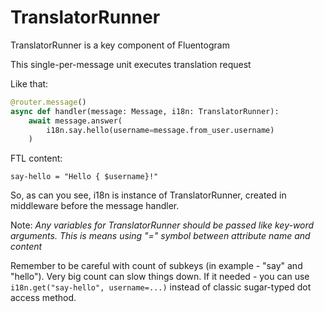 # TranslatorRunner

TranslatorRunner is a key component of Fluentogram

This single-per-message unit executes translation request

Like that:

```python
@router.message()
async def handler(message: Message, i18n: TranslatorRunner):
    await message.answer(
        i18n.say.hello(username=message.from_user.username)
    )
```

FTL content:

```text
say-hello = "Hello { $username}!"
```

So, as can you see, i18n is instance of TranslatorRunner, created in middleware before the message handler.

Note: *Any variables for TranslatorRunner should be passed like key-word arguments. This is means using "=" symbol
between attribute name and content*

Remember to be careful with count of subkeys (in example - "say" and "hello"). Very big count can slow things down. If
it needed - you can use `i18n.get("say-hello", username=...)`
instead of classic sugar-typed dot access method.
